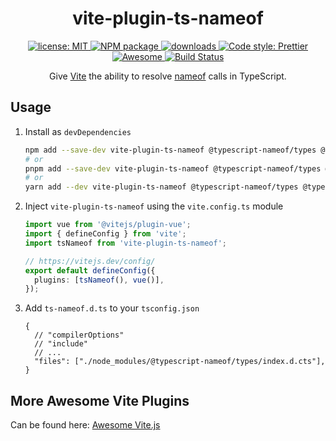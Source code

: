 <h1 align="center">vite-plugin-ts-nameof</h1>

<p align="center">
  <a href="https://github.com/Shinigami92/vite-plugin-ts-nameof/blob/main/LICENSE">
    <img alt="license: MIT" src="https://img.shields.io/github/license/Shinigami92/vite-plugin-ts-nameof.svg?style=flat-square">
  </a>
  <a href="https://www.npmjs.com/package/vite-plugin-ts-nameof" target="_blank">
    <img alt="NPM package" src="https://img.shields.io/npm/v/vite-plugin-ts-nameof.svg?style=flat-square">
  </a>
  <a href="https://www.npmjs.com/package/vite-plugin-ts-nameof" target="_blank">
    <img alt="downloads" src="https://img.shields.io/npm/dt/vite-plugin-ts-nameof.svg?style=flat-square">
  </a>
  <a href="https://github.com/prettier/prettier" target="_blank">
    <img alt="Code style: Prettier" src="https://img.shields.io/badge/code_style-prettier-ff69b4.svg?style=flat-square">
  </a>
  <a href="https://github.com/vitejs/awesome-vite#transformers" target="_blank">
    <img src="https://cdn.rawgit.com/sindresorhus/awesome/d7305f38d29fed78fa85652e3a63e154dd8e8829/media/badge.svg" alt="Awesome">
  </a>
  <a href="https://github.com/Shinigami92/vite-plugin-ts-nameof/actions/workflows/ci.yml">
    <img alt="Build Status" src="https://github.com/Shinigami92/vite-plugin-ts-nameof/actions/workflows/ci.yml/badge.svg?branch=main">
  </a>
</p>

<p align="center">
  Give <a href="https://github.com/vitejs/vite" target="_blank">Vite</a> the ability to resolve <a href="https://github.com/typescript-nameof/nameof" target="_blank">nameof</a> calls in TypeScript.
</p>

## Usage

1. Install as `devDependencies`

   ```bash
   npm add --save-dev vite-plugin-ts-nameof @typescript-nameof/types @typescript-nameof/common-types
   # or
   pnpm add --save-dev vite-plugin-ts-nameof @typescript-nameof/types @typescript-nameof/common-types
   # or
   yarn add --dev vite-plugin-ts-nameof @typescript-nameof/types @typescript-nameof/common-types
   ```

2. Inject `vite-plugin-ts-nameof` using the `vite.config.ts` module

   ```ts
   import vue from '@vitejs/plugin-vue';
   import { defineConfig } from 'vite';
   import tsNameof from 'vite-plugin-ts-nameof';

   // https://vitejs.dev/config/
   export default defineConfig({
     plugins: [tsNameof(), vue()],
   });
   ```

3. Add `ts-nameof.d.ts` to your `tsconfig.json`

   ```jsonc
   {
     // "compilerOptions"
     // "include"
     // ...
     "files": ["./node_modules/@typescript-nameof/types/index.d.cts"],
   }
   ```

## More Awesome Vite Plugins

Can be found here: [Awesome Vite.js](https://github.com/vitejs/awesome-vite#readme)
